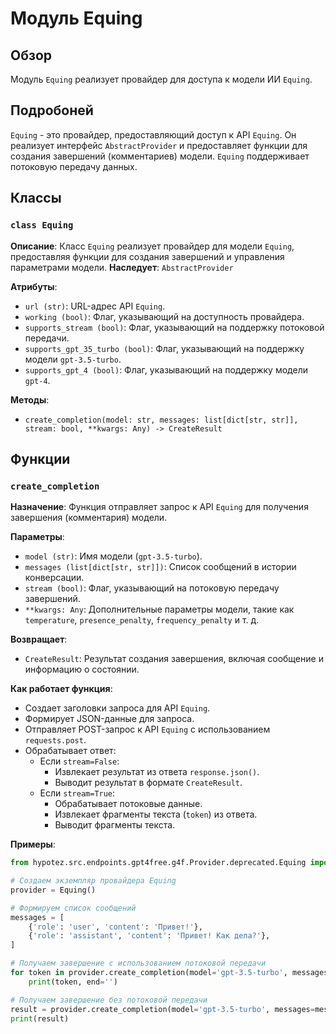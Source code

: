 # Модуль Equing

## Обзор

Модуль `Equing` реализует провайдер для доступа к модели ИИ `Equing`. 

## Подробоней

`Equing` - это провайдер, предоставляющий доступ к API `Equing`. 
Он реализует интерфейс `AbstractProvider` и предоставляет функции для 
создания завершений (комментариев) модели.
`Equing` поддерживает потоковую передачу данных. 

## Классы

### `class Equing`

**Описание**:  Класс `Equing` реализует провайдер для модели `Equing`, 
предоставляя функции для создания завершений и управления 
параметрами модели.
**Наследует**:  `AbstractProvider`

**Атрибуты**:

- `url (str)`: URL-адрес API `Equing`.
- `working (bool)`: Флаг, указывающий на доступность провайдера.
- `supports_stream (bool)`:  Флаг, указывающий на поддержку потоковой 
передачи.
- `supports_gpt_35_turbo (bool)`: Флаг, указывающий на поддержку модели `gpt-3.5-turbo`.
- `supports_gpt_4 (bool)`: Флаг, указывающий на поддержку модели `gpt-4`.

**Методы**:

- `create_completion(model: str, messages: list[dict[str, str]], stream: bool, **kwargs: Any) -> CreateResult`

## Функции

### `create_completion`

**Назначение**:  Функция отправляет запрос к API `Equing` для получения 
завершения (комментария) модели.

**Параметры**:

- `model (str)`: Имя модели (`gpt-3.5-turbo`).
- `messages (list[dict[str, str]])`: Список сообщений в истории 
конверсации.
- `stream (bool)`: Флаг, указывающий на потоковую передачу 
завершений.
- `**kwargs: Any`:  Дополнительные параметры модели, такие как 
`temperature`, `presence_penalty`, `frequency_penalty` и т. д.

**Возвращает**:

- `CreateResult`:  Результат создания завершения, включая 
сообщение и информацию о состоянии.

**Как работает функция**:
- Создает заголовки запроса для API `Equing`.
- Формирует JSON-данные для запроса.
- Отправляет POST-запрос к API `Equing` с использованием 
`requests.post`.
- Обрабатывает ответ:
    - Если `stream=False`:
        - Извлекает результат из ответа `response.json()`.
        - Выводит результат в формате `CreateResult`.
    - Если `stream=True`:
        - Обрабатывает потоковые данные.
        - Извлекает фрагменты текста (`token`) из ответа.
        - Выводит фрагменты текста.

**Примеры**:

```python
from hypotez.src.endpoints.gpt4free.g4f.Provider.deprecated.Equing import Equing

# Создаем экземпляр провайдера Equing
provider = Equing()

# Формируем список сообщений
messages = [
    {'role': 'user', 'content': 'Привет!'},
    {'role': 'assistant', 'content': 'Привет! Как дела?'},
]

# Получаем завершение с использованием потоковой передачи
for token in provider.create_completion(model='gpt-3.5-turbo', messages=messages, stream=True):
    print(token, end='')

# Получаем завершение без потоковой передачи
result = provider.create_completion(model='gpt-3.5-turbo', messages=messages, stream=False)
print(result)
```
